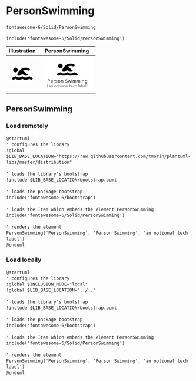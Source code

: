 # PersonSwimming


```text
fontawesome-6/Solid/PersonSwimming
```

```text
include('fontawesome-6/Solid/PersonSwimming')
```



| Illustration | PersonSwimming |
| :---: | :---: |
| ![illustration for Illustration](../../fontawesome-6/Solid/PersonSwimming.png) | ![illustration for PersonSwimming](../../fontawesome-6/Solid/PersonSwimming.Local.png) |




## PersonSwimming

### Load remotely
```plantuml
@startuml
' configures the library
!global $LIB_BASE_LOCATION="https://raw.githubusercontent.com/tmorin/plantuml-libs/master/distribution"

' loads the library's bootstrap
!include $LIB_BASE_LOCATION/bootstrap.puml

' loads the package bootstrap
include('fontawesome-6/bootstrap')

' loads the Item which embeds the element PersonSwimming
include('fontawesome-6/Solid/PersonSwimming')

' renders the element
PersonSwimming('PersonSwimming', 'Person Swimming', 'an optional tech label')
@enduml
```

### Load locally
```plantuml
@startuml
' configures the library
!global $INCLUSION_MODE="local"
!global $LIB_BASE_LOCATION="../.."

' loads the library's bootstrap
!include $LIB_BASE_LOCATION/bootstrap.puml

' loads the package bootstrap
include('fontawesome-6/bootstrap')

' loads the Item which embeds the element PersonSwimming
include('fontawesome-6/Solid/PersonSwimming')

' renders the element
PersonSwimming('PersonSwimming', 'Person Swimming', 'an optional tech label')
@enduml
```


